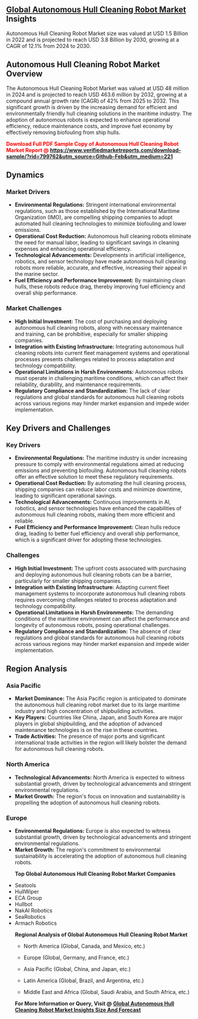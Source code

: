 <h2><a href="https://www.verifiedmarketreports.com/download-sample/?rid=799762&amp;utm_source=Github&amp;utm_medium=221" target="_blank">Global Autonomous Hull Cleaning Robot Market</a> Insights</h2><p>Autonomous Hull Cleaning Robot Market size was valued at USD 1.5 Billion in 2022 and is projected to reach USD 3.8 Billion by 2030, growing at a CAGR of 12.1% from 2024 to 2030.</p><p> <h2>Autonomous Hull Cleaning Robot Market Overview</h2> <p>The Autonomous Hull Cleaning Robot Market was valued at USD 48 million in 2024 and is projected to reach USD 463.6 million by 2032, growing at a compound annual growth rate (CAGR) of 42% from 2025 to 2032. This significant growth is driven by the increasing demand for efficient and environmentally friendly hull cleaning solutions in the maritime industry. The adoption of autonomous robots is expected to enhance operational efficiency, reduce maintenance costs, and improve fuel economy by effectively removing biofouling from ship hulls. </p> <p><strong><p><span class=""><span style="color: #ff0000;"><strong>Download Full PDF Sample Copy of Autonomous Hull Cleaning Robot Market Report</strong> @ </span><a href="https://www.verifiedmarketreports.com/download-sample/?rid=799762&amp;utm_source=Github-Feb&amp;utm_medium=221" target="_blank">https://www.verifiedmarketreports.com/download-sample/?rid=799762&amp;utm_source=Github-Feb&amp;utm_medium=221</a></span></p></strong></p> <h2>Dynamics</h2> <h3>Market Drivers</h3> <ul> <li><strong>Environmental Regulations:</strong> Stringent international environmental regulations, such as those established by the International Maritime Organization (IMO), are compelling shipping companies to adopt automated hull cleaning technologies to minimize biofouling and lower emissions. </li> <li><strong>Operational Cost Reduction:</strong> Autonomous hull cleaning robots eliminate the need for manual labor, leading to significant savings in cleaning expenses and enhancing operational efficiency. </li> <li><strong>Technological Advancements:</strong> Developments in artificial intelligence, robotics, and sensor technology have made autonomous hull cleaning robots more reliable, accurate, and effective, increasing their appeal in the marine sector. </li> <li><strong>Fuel Efficiency and Performance Improvement:</strong> By maintaining clean hulls, these robots reduce drag, thereby improving fuel efficiency and overall ship performance. </li> </ul> <h3>Market Challenges</h3> <ul> <li><strong>High Initial Investment:</strong> The cost of purchasing and deploying autonomous hull cleaning robots, along with necessary maintenance and training, can be prohibitive, especially for smaller shipping companies. </li> <li><strong>Integration with Existing Infrastructure:</strong> Integrating autonomous hull cleaning robots into current fleet management systems and operational processes presents challenges related to process adaptation and technology compatibility. </li> <li><strong>Operational Limitations in Harsh Environments:</strong> Autonomous robots must operate in challenging maritime conditions, which can affect their reliability, durability, and maintenance requirements. </li> <li><strong>Regulatory Compliance and Standardization:</strong> The lack of clear regulations and global standards for autonomous hull cleaning robots across various regions may hinder market expansion and impede wider implementation. </li> </ul> <h2>Key Drivers and Challenges</h2> <h3>Key Drivers</h3> <ul> <li><strong>Environmental Regulations:</strong> The maritime industry is under increasing pressure to comply with environmental regulations aimed at reducing emissions and preventing biofouling. Autonomous hull cleaning robots offer an effective solution to meet these regulatory requirements. </li> <li><strong>Operational Cost Reduction:</strong> By automating the hull cleaning process, shipping companies can reduce labor costs and minimize downtime, leading to significant operational savings. </li> <li><strong>Technological Advancements:</strong> Continuous improvements in AI, robotics, and sensor technologies have enhanced the capabilities of autonomous hull cleaning robots, making them more efficient and reliable. </li> <li><strong>Fuel Efficiency and Performance Improvement:</strong> Clean hulls reduce drag, leading to better fuel efficiency and overall ship performance, which is a significant driver for adopting these technologies. </li> </ul> <h3>Challenges</h3> <ul> <li><strong>High Initial Investment:</strong> The upfront costs associated with purchasing and deploying autonomous hull cleaning robots can be a barrier, particularly for smaller shipping companies. </li> <li><strong>Integration with Existing Infrastructure:</strong> Adapting current fleet management systems to incorporate autonomous hull cleaning robots requires overcoming challenges related to process adaptation and technology compatibility. </li> <li><strong>Operational Limitations in Harsh Environments:</strong> The demanding conditions of the maritime environment can affect the performance and longevity of autonomous robots, posing operational challenges. </li> <li><strong>Regulatory Compliance and Standardization:</strong> The absence of clear regulations and global standards for autonomous hull cleaning robots across various regions may hinder market expansion and impede wider implementation. </li> </ul> <h2>Region Analysis</h2> <h3>Asia Pacific</h3> <ul> <li><strong>Market Dominance:</strong> The Asia Pacific region is anticipated to dominate the autonomous hull cleaning robot market due to its large maritime industry and high concentration of shipbuilding activities. </li> <li><strong>Key Players:</strong> Countries like China, Japan, and South Korea are major players in global shipbuilding, and the adoption of advanced maintenance technologies is on the rise in these countries. </li> <li><strong>Trade Activities:</strong> The presence of major ports and significant international trade activities in the region will likely bolster the demand for autonomous hull cleaning robots. </li> </ul> <h3>North America</h3> <ul> <li><strong>Technological Advancements:</strong> North America is expected to witness substantial growth, driven by technological advancements and stringent environmental regulations. </li> <li><strong>Market Growth:</strong> The region's focus on innovation and sustainability is propelling the adoption of autonomous hull cleaning robots. </li> </ul> <h3>Europe</h3> <ul> <li><strong>Environmental Regulations:</strong> Europe is also expected to witness substantial growth, driven by technological advancements and stringent environmental regulations. </li> <li><strong>Market Growth:</strong> The region's commitment to environmental sustainability is accelerating the adoption of autonomous hull cleaning robots.</p><p><strong>Top Global Autonomous Hull Cleaning Robot Market Companies</strong></p><div data-test-id=""><p><li>Seatools</li><li> HullWiper</li><li> ECA Group</li><li> Hullbot</li><li> NakAI Robotics</li><li> SeaRobotics</li><li> Armach Robotics</li></p><div><strong>Regional Analysis of&nbsp;Global Autonomous Hull Cleaning Robot Market</strong></div><ul><li dir="ltr"><p dir="ltr">North America&nbsp;(Global, Canada, and Mexico, etc.)</p></li><li dir="ltr"><p dir="ltr">Europe (Global, Germany, and France, etc.)</p></li><li dir="ltr"><p dir="ltr">Asia Pacific&nbsp;(Global, China, and Japan, etc.)</p></li><li dir="ltr"><p dir="ltr">Latin America&nbsp;(Global, Brazil, and Argentina, etc.)</p></li><li dir="ltr">Middle East and Africa&nbsp;(Global, Saudi Arabia, and South Africa, etc.)</li></ul><p><strong>For More Information or Query, Visit @&nbsp;</strong><strong><a href="https://www.verifiedmarketreports.com/product/autonomous-hull-cleaning-robot-market/?utm_source=Github&amp;utm_medium=221" target="_blank">Global Autonomous Hull Cleaning Robot Market Insights Size And Forecast</a></strong></p></div>
